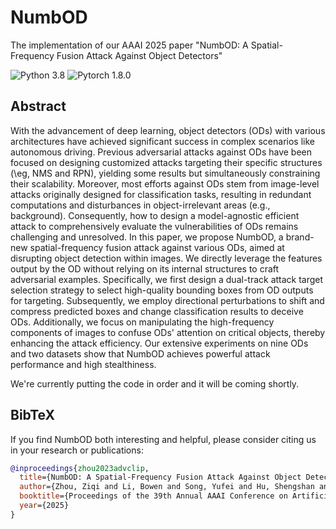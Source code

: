 # NumbOD
The implementation of our AAAI 2025 paper "NumbOD: A Spatial-Frequency Fusion Attack Against Object Detectors"

![Python 3.8](https://img.shields.io/badge/python-3.8-green.svg?style=plastic)
![Pytorch 1.8.0](https://img.shields.io/badge/pytorch-1.8.0-red.svg?style=plastic)

## Abstract
With the advancement of deep learning, object detectors (ODs) with various architectures have achieved significant success in complex scenarios like autonomous driving. Previous adversarial attacks against ODs have been focused on designing customized attacks targeting their specific structures (\eg, NMS and RPN), yielding some results but simultaneously constraining their scalability.
Moreover, most efforts against ODs stem from image-level attacks originally designed for classification tasks, resulting in redundant computations and disturbances in object-irrelevant areas (e.g., background). Consequently, how to design a model-agnostic efficient attack to comprehensively evaluate the vulnerabilities of ODs remains challenging and unresolved.
In this paper, we propose NumbOD, a brand-new spatial-frequency fusion attack against various ODs, aimed at disrupting object detection within images. We directly leverage the features output by the OD without relying on its internal structures to craft adversarial examples. Specifically, we first design a dual-track attack target selection strategy to select high-quality bounding boxes from OD outputs for targeting. Subsequently, we employ directional perturbations to shift and compress  predicted boxes and change classification results to deceive ODs. Additionally, we focus on manipulating the high-frequency components of images to confuse ODs' attention on critical objects, thereby enhancing the attack efficiency.
Our extensive experiments on nine ODs and two datasets show that NumbOD achieves powerful attack performance and high stealthiness.


We're currently putting the code in order and it will be coming shortly.


## BibTeX 
If you find NumbOD both interesting and helpful, please consider citing us in your research or publications:
```bibtex
@inproceedings{zhou2023advclip,
  title={NumbOD: A Spatial-Frequency Fusion Attack Against Object Detectors},
  author={Zhou, Ziqi and Li, Bowen and Song, Yufei and Hu, Shengshan and Wan, Wei and Zhang, Leo Yu and Yao, Dezhong and Jin, Hai},
  booktitle={Proceedings of the 39th Annual AAAI Conference on Artificial Intelligence (AAAI'25)},
  year={2025}
}
```
